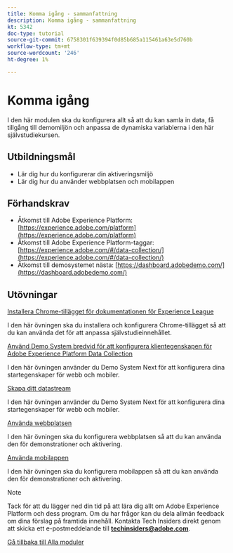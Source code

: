 ```yaml
---
title: Komma igång - sammanfattning
description: Komma igång - sammanfattning
kt: 5342
doc-type: tutorial
source-git-commit: 6758301f639394f0d85b685a115461a63e5d760b
workflow-type: tm+mt
source-wordcount: '246'
ht-degree: 1%

---
```


# Komma igång

I den här modulen ska du konfigurera allt så att du kan samla in data, få tillgång till demomiljön och anpassa de dynamiska variablerna i den här självstudiekursen.

## Utbildningsmål

- Lär dig hur du konfigurerar din aktiveringsmiljö
- Lär dig hur du använder webbplatsen och mobilappen

## Förhandskrav

- Åtkomst till Adobe Experience Platform: [https://experience.adobe.com/platform](https://experience.adobe.com/platform)
- Åtkomst till Adobe Experience Platform-taggar: [https://experience.adobe.com/#/data-collection/](https://experience.adobe.com/#/data-collection/)
- Åtkomst till demosystemet nästa: [https://dashboard.adobedemo.com/](https://dashboard.adobedemo.com/)

## Utövningar

[Installera Chrome-tillägget för dokumentationen för Experience League](./ex1.md)

I den här övningen ska du installera och konfigurera Chrome-tillägget så att du kan använda det för att anpassa självstudieinnehållet.

[Använd Demo System bredvid för att konfigurera klientegenskapen för Adobe Experience Platform Data Collection](./ex2.md)

I den här övningen använder du Demo System Next för att konfigurera dina startegenskaper för webb och mobiler.

[Skapa ditt datastream](./ex3.md)

I den här övningen använder du Demo System Next för att konfigurera dina startegenskaper för webb och mobiler.

[Använda webbplatsen](./ex4.md)

I den här övningen ska du konfigurera webbplatsen så att du kan använda den för demonstrationer och aktivering.

[Använda mobilappen](./ex5.md)

I den här övningen ska du konfigurera mobilappen så att du kan använda den för demonstrationer och aktivering.

>[!NOTE]
>
>Tack för att du lägger ned din tid på att lära dig allt om Adobe Experience Platform och dess program. Om du har frågor kan du dela allmän feedback om dina förslag på framtida innehåll. Kontakta Tech Insiders direkt genom att skicka ett e-postmeddelande till **techinsiders@adobe.com**.

[Gå tillbaka till Alla moduler](../../../overview.md)
